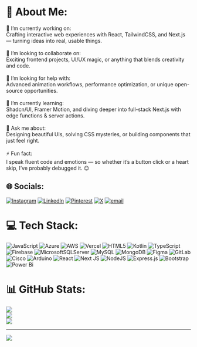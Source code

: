﻿# 💫 About Me:
🔭 I’m currently working on:<br>Crafting interactive web experiences with React, TailwindCSS, and Next.js — turning ideas into real, usable things.<br><br>👯 I’m looking to collaborate on:<br>Exciting frontend projects, UI/UX magic, or anything that blends creativity and code.<br><br>🤝 I’m looking for help with:<br>Advanced animation workflows, performance optimization, or unique open-source opportunities.<br><br>🌱 I’m currently learning:<br>Shadcn/UI, Framer Motion, and diving deeper into full-stack Next.js with edge functions & server actions.<br><br>💬 Ask me about:<br>Designing beautiful UIs, solving CSS mysteries, or building components that just feel right.<br><br>⚡ Fun fact:<br>I speak fluent code and emotions — so whether it’s a button click or a heart skip, I’ve probably debugged it. 😉


## 🌐 Socials:
[![Instagram](https://img.shields.io/badge/Instagram-%23E4405F.svg?logo=Instagram&logoColor=white)](https://www.instagram.com/anjalisinggh_12/) [![LinkedIn](https://img.shields.io/badge/LinkedIn-%230077B5.svg?logo=linkedin&logoColor=white)](/https://www.linkedin.com/in/anjali-singh-82bb42302/) [![Pinterest](https://img.shields.io/badge/Pinterest-%23E60023.svg?logo=Pinterest&logoColor=white)](/https://in.pinterest.com/anjalisinggh12/) [![X](https://img.shields.io/badge/X-black.svg?logo=X&logoColor=white)](https://x.com/anjalisinggh12/) [![email](https://img.shields.io/badge/Email-D14836?logo=gmail&logoColor=white)](mailto:anjalisinggh.12@gmail.com) 

# 💻 Tech Stack:
![JavaScript](https://img.shields.io/badge/javascript-%23323330.svg?style=for-the-badge&logo=javascript&logoColor=%23F7DF1E) ![Azure](https://img.shields.io/badge/azure-%230072C6.svg?style=for-the-badge&logo=microsoftazure&logoColor=white) ![AWS](https://img.shields.io/badge/AWS-%23FF9900.svg?style=for-the-badge&logo=amazon-aws&logoColor=white) ![Vercel](https://img.shields.io/badge/vercel-%23000000.svg?style=for-the-badge&logo=vercel&logoColor=white) ![HTML5](https://img.shields.io/badge/html5-%23E34F26.svg?style=for-the-badge&logo=html5&logoColor=white) ![Kotlin](https://img.shields.io/badge/kotlin-%237F52FF.svg?style=for-the-badge&logo=kotlin&logoColor=white) ![TypeScript](https://img.shields.io/badge/typescript-%23007ACC.svg?style=for-the-badge&logo=typescript&logoColor=white) ![Firebase](https://img.shields.io/badge/firebase-%23039BE5.svg?style=for-the-badge&logo=firebase) ![MicrosoftSQLServer](https://img.shields.io/badge/Microsoft%20SQL%20Server-CC2927?style=for-the-badge&logo=microsoft%20sql%20server&logoColor=white) ![MySQL](https://img.shields.io/badge/mysql-4479A1.svg?style=for-the-badge&logo=mysql&logoColor=white) ![MongoDB](https://img.shields.io/badge/MongoDB-%234ea94b.svg?style=for-the-badge&logo=mongodb&logoColor=white) ![Figma](https://img.shields.io/badge/figma-%23F24E1E.svg?style=for-the-badge&logo=figma&logoColor=white) ![GitLab](https://img.shields.io/badge/gitlab-%23181717.svg?style=for-the-badge&logo=gitlab&logoColor=white) ![Cisco](https://img.shields.io/badge/cisco-%23049fd9.svg?style=for-the-badge&logo=cisco&logoColor=black) ![Arduino](https://img.shields.io/badge/-Arduino-00979D?style=for-the-badge&logo=Arduino&logoColor=white) ![React](https://img.shields.io/badge/react-%2320232a.svg?style=for-the-badge&logo=react&logoColor=%2361DAFB) ![Next JS](https://img.shields.io/badge/Next-black?style=for-the-badge&logo=next.js&logoColor=white) ![NodeJS](https://img.shields.io/badge/node.js-6DA55F?style=for-the-badge&logo=node.js&logoColor=white) ![Express.js](https://img.shields.io/badge/express.js-%23404d59.svg?style=for-the-badge&logo=express&logoColor=%2361DAFB) ![Bootstrap](https://img.shields.io/badge/bootstrap-%238511FA.svg?style=for-the-badge&logo=bootstrap&logoColor=white) ![Power Bi](https://img.shields.io/badge/power_bi-F2C811?style=for-the-badge&logo=powerbi&logoColor=black)
# 📊 GitHub Stats:
![](https://github-readme-stats.vercel.app/api?username=Anjalisinggh&theme=dark&hide_border=false&include_all_commits=false&count_private=false)<br/>
![](https://nirzak-streak-stats.vercel.app/?user=Anjalisinggh&theme=dark&hide_border=false)<br/>
![](https://github-readme-stats.vercel.app/api/top-langs/?username=Anjalisinggh&theme=dark&hide_border=false&include_all_commits=false&count_private=false&layout=compact)

---
[![](https://visitcount.itsvg.in/api?id=Anjalisinggh&icon=0&color=0)](https://visitcount.itsvg.in)

<!-- Proudly created with GPRM ( https://gprm.itsvg.in ) -->
